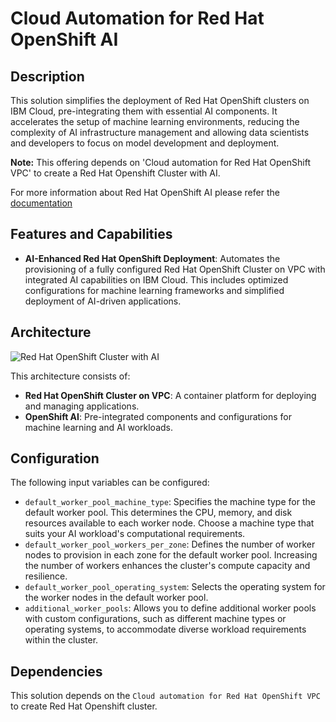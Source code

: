 # Cloud Automation for Red Hat OpenShift AI

## Description

This solution simplifies the deployment of Red Hat OpenShift clusters on IBM Cloud, pre-integrating them with essential AI components. It accelerates the setup of machine learning environments, reducing the complexity of AI infrastructure management and allowing data scientists and developers to focus on model development and deployment.

**Note:** This offering depends on 'Cloud automation for Red Hat OpenShift VPC' to create a Red Hat Openshift Cluster with AI.

For more information about Red Hat OpenShift AI please refer the [documentation](https://cloud.ibm.com/docs/openshift?topic=openshift-ai-addon-about&interface=ui)

## Features and Capabilities

-  **AI-Enhanced Red Hat OpenShift Deployment**: Automates the provisioning of a fully configured Red Hat OpenShift Cluster on VPC with integrated AI capabilities on IBM Cloud. This includes optimized configurations for machine learning frameworks and simplified deployment of AI-driven applications.


## Architecture

![Red Hat OpenShift Cluster with AI](https://raw.githubusercontent.com/terraform-ibm-modules/terraform-ibm-ocp-ai/blob/main/reference-architecture/deployable-architecture-ocp-cluster-qs.svg)

This architecture consists of:

-   **Red Hat OpenShift Cluster on VPC**: A container platform for deploying and managing applications.
-   **OpenShift AI**: Pre-integrated components and configurations for machine learning and AI workloads.

## Configuration

The following input variables can be configured:

-   `default_worker_pool_machine_type`: Specifies the machine type for the default worker pool. This determines the CPU, memory, and disk resources available to each worker node. Choose a machine type that suits your AI workload's computational requirements.
-   `default_worker_pool_workers_per_zone`: Defines the number of worker nodes to provision in each zone for the default worker pool. Increasing the number of workers enhances the cluster's compute capacity and resilience.
-   `default_worker_pool_operating_system`: Selects the operating system for the worker nodes in the default worker pool.
-   `additional_worker_pools`: Allows you to define additional worker pools with custom configurations, such as different machine types or operating systems, to accommodate diverse workload requirements within the cluster.

## Dependencies

This solution depends on the `Cloud automation for Red Hat OpenShift VPC` to create Red Hat Openshift cluster.
